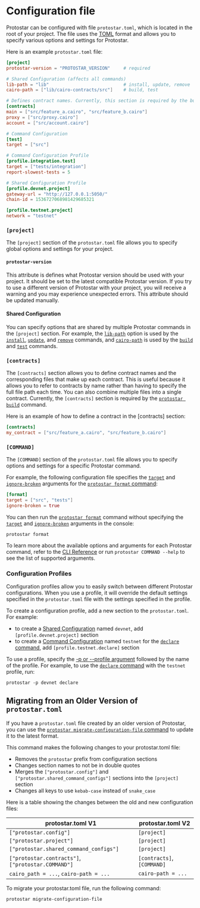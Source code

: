 # Configuration file
Protostar can be configured with file `protostar.toml`, which is located in the root of your project. The file uses the [TOML](https://toml.io/en/) format and allows you to specify various options and settings for Protostar.

Here is an example `protostar.toml` file:


```toml title="protostar.toml example"
[project]
protostar-version = "PROTOSTAR_VERSION"     # required

# Shared Configuration (affects all commands)
lib-path = "lib"                            # install, update, remove
cairo-path = ["lib/cairo-contracts/src"]    # build, test

# Defines contract names. Currently, this section is required by the build command.
[contracts]
main = ["src/feature_a.cairo", "src/feature_b.cairo"]   
proxy = ["src/proxy.cairo"]
account = ["src/account.cairo"]

# Command Configuration
[test]
target = ["src"]

# Command Configuration Profile
[profile.integration.test]
target = ["tests/integration"]
report-slowest-tests = 5

# Shared Configuration Profile
[profile.devnet.project]
gateway-url = "http://127.0.0.1:5050/"
chain-id = 1536727068981429685321

[profile.testnet.project]
network = "testnet"
```


### `[project]`
The `[project]` section of the `protostar.toml` file allows you to specify global options and settings for your project.
#### `protostar-version`
This attribute is defines what Protostar version should be used with your project.
It should be set to the latest compatible Protostar version.
If you try to use a different version of Protostar with your project, you will receive a warning and you may experience unexpected errors.
This attribute should be updated manually.

#### Shared Configuration
You can specify options that are shared by multiple Protostar commands in the `[project]` section.
For example, the [`lib-path`](/docs/cli-reference#--lib-path-path) option is used by the [`install`](/docs/cli-reference#install), [`update`](/docs/cli-reference#update), and [`remove`](/docs/cli-reference#remove) commands, and [`cairo-path`](/docs/cli-reference#--cairo-path-path) is used by the [`build`](/docs/cli-reference#build) and [`test`](/docs/cli-reference#test) commands.

### `[contracts]`
The `[contracts]` section allows you to define contract names and the corresponding files that make up each contract.
This is useful because it allows you to refer to contracts by name rather than having to specify the full file path each time.
You can also combine multiple files into a single contract.
Currently, the `[contracts]` section is required by the [`protostar build`](/docs/cli-reference#build) command.

Here is an example of how to define a contract in the [contracts] section:

```toml
[contracts]
my_contract = ["src/feature_a.cairo", "src/feature_b.cairo"]   
```

### `[COMMAND]`
The `[COMMAND]` section of the `protostar.toml` file allows you to specify options and settings for a specific Protostar command.

For example, the following configuration file specifies the [`target`](/docs/cli-reference#target-string) and [`ignore-broken`](/docs/cli-reference#--ignore-broken) arguments for the [`protostar format` command](/docs/cli-reference#format):

```toml title="Configuration File"
[format]
target = ["src", "tests"]
ignore-broken = true
```

You can then run the [`protostar format`](/docs/cli-reference#format) command without specifying the [`target`](/docs/cli-reference#target-string) and [`ignore-broken`](/docs/cli-reference#--ignore-broken) arguments in the console:

```console title="CLI"
protostar format
```

To learn more about the available options and arguments for each Protostar command, refer to the [CLI Reference](/docs/cli-reference) or run `protostar COMMAND --help` to see the list of supported arguments.

### Configuration Profiles
Configuration profiles allow you to easily switch between different Protostar configurations. 
When you use a profile, it will override the default settings specified in the `protostar.toml` file with the settings specified in the profile.

To create a configuration profile, add a new section to the `protostar.toml`. For example:
- to create a [Shared Configuration](#shared-configuration) named `devnet`, add `[profile.devnet.project]` section
- to create a [Command Configuration](#command) named `testnet` for the [`declare` command](/docs/cli-reference#declare), add `[profile.testnet.declare]` section

To use a profile, specify the [-p or --profile argument](/docs/cli-reference#-p---profile-string) followed by the name of the profile.
For example, to use the [`declare` command](/docs/cli-reference#declare) with the `testnet` profile, run:
```console
protostar -p devnet declare
```


## Migrating from an Older Version of `protostar.toml`
If you have a `protostar.toml` file created by an older version of Protostar, you can use the [`protostar migrate-configuration-file` command](/docs/cli-reference#migrate-configuration-file) to update it to the latest format.

This command makes the following changes to your protostar.toml file:

- Removes the `protostar` prefix from configuration sections
- Changes section names to not be in double quotes
- Merges the `["protostar.config"]` and `["protostar.shared_command_configs"]` sections into the `[project]` section
- Changes all keys to use `kebab-case` instead of `snake_case`

Here is a table showing the changes between the old and new configuration files:

| protostar.toml V1                                  | protostar.toml V2          |
| -------------------------------------------------- | -------------------------- |
| `["protostar.config"]`                             | `[project]`                |
| `["protostar.project"]`                            | `[project]`                |
| `["protostar.shared_command_configs"]`             | `[project]`                |
| `["protostar.contracts"]`, `["protostar.COMMAND"]` | `[contracts]`, `[COMMAND]` |
| `cairo_path = ...`, `cairo-path = ...`             | `cairo-path = ...`         |

To migrate your protostar.toml file, run the following command:

```console
protostar migrate-configuration-file
```